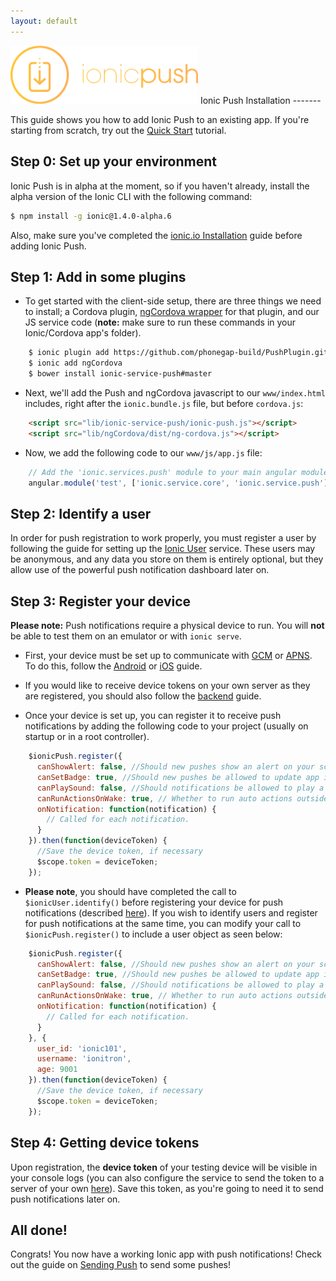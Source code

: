 ```yaml
---
layout: default
---
```


<img src="/img/push-docs/pushlogo.png" style="width: 300px;">
Ionic Push Installation
-------

This guide shows you how to add Ionic Push to an existing app.  If you're starting from scratch, try out the 
<a href="/push/quick-start">Quick Start</a> tutorial.

## Step 0: Set up your environment

Ionic Push is in alpha at the moment, so if you haven't already, install the alpha version of the Ionic CLI with the 
following command:

```bash
$ npm install -g ionic@1.4.0-alpha.6
```

Also, make sure you've completed the <a href="/getting-started">ionic.io Installation</a> guide before adding Ionic 
Push.

## Step 1: Add in some plugins

* To get started with the client-side setup, there are three things we need to install; a Cordova plugin, 
<a href="http://ngcordova.com/docs/plugins/pushNotifications/">ngCordova wrapper</a> for that plugin, and our JS service 
code (<b>note:</b> make sure to run these commands in your Ionic/Cordova app's folder).

```bash
    $ ionic plugin add https://github.com/phonegap-build/PushPlugin.git
    $ ionic add ngCordova
    $ bower install ionic-service-push#master
```

* Next, we'll add the Push and ngCordova javascript to our `www/index.html` includes, right after the `ionic.bundle.js` 
file, but before `cordova.js`:

```html
    <script src="lib/ionic-service-push/ionic-push.js"></script>
    <script src="lib/ngCordova/dist/ng-cordova.js"></script>
```

* Now, we add the following code to our `www/js/app.js` file:

```javascript
    // Add the 'ionic.services.push' module to your main angular module: 
    angular.module('test', ['ionic.service.core', 'ionic.service.push'])
```

## Step 2: Identify a user

In order for push registration to work properly, you must register a user by following the guide for setting up the 
<a href="/identify">Ionic User</a> service.  These users may be anonymous, and any data you store on them is entirely 
optional, but they allow use of the powerful push notification dashboard later on.

## Step 3: Register your device

<strong>Please note:</strong> Push notifications require a physical device to run.  You will <strong>not</strong> be 
able to test them on an emulator or with `ionic serve`.

* First, your device must be set up to communicate with [GCM](https://developer.android.com/google/gcm/index.html) or 
[APNS](https://developer.apple.com/library/ios/documentation/NetworkingInternet/Conceptual/RemoteNotificationsPG/Chapters/ApplePushService.html).  
To do this, follow the <a href="/push/android">Android</a> or <a href="/push/ios">iOS</a> guide.

* If you would like to receive device tokens on your own server as they are registered, you should also follow the <a href="/push/server">backend</a> guide.

* Once your device is set up, you can register it to receive push notifications by adding the following code to your 
project (usually on startup or in a root controller).

```javascript
    $ionicPush.register({
      canShowAlert: false, //Should new pushes show an alert on your screen?
      canSetBadge: true, //Should new pushes be allowed to update app icon badges?
      canPlaySound: false, //Should notifications be allowed to play a sound?
      canRunActionsOnWake: true, // Whether to run auto actions outside the app,
      onNotification: function(notification) {
        // Called for each notification.
      }
    }).then(function(deviceToken) {
      //Save the device token, if necessary
      $scope.token = deviceToken;
    });
```

* <strong>Please note</strong>, you should have completed the call to `$ionicUser.identify()` before registering your 
device for push notifications (described <a href="/identify">here</a>).  If you wish to identify users and register for 
push notifications at the same time, you can modify your call to `$ionicPush.register()` to include a user object as 
seen below:

```javascript
    $ionicPush.register({
      canShowAlert: false, //Should new pushes show an alert on your screen?
      canSetBadge: true, //Should new pushes be allowed to update app icon badges?
      canPlaySound: false, //Should notifications be allowed to play a sound?
      canRunActionsOnWake: true, // Whether to run auto actions outside the app,
      onNotification: function(notification) {
        // Called for each notification.
      }
    }, {
      user_id: 'ionic101',
      username: 'ionitron',
      age: 9001
    }).then(function(deviceToken) {
      //Save the device token, if necessary
      $scope.token = deviceToken;
    });
```

## Step 4: Getting device tokens

Upon registration, the <strong>device token</strong> of your testing device will be visible in your console logs (you
can also configure the service to send the token to a server of your own <a href="/push/server">here</a>).  Save this
token, as you're going to need it to send push notifications later on.

## All done!

Congrats!  You now have a working Ionic app with push notifications!  Check out the guide on 
<a href="/push/send">Sending Push</a> to send some pushes!
